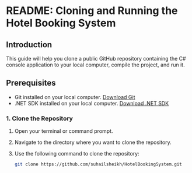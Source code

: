 # README: Cloning and Running the Hotel Booking System

## Introduction

This guide will help you clone a public GitHub repository containing the C# console application to your local computer, compile the project, and run it.

## Prerequisites

- Git installed on your local computer. [Download Git](https://git-scm.com/downloads)
- .NET SDK installed on your local computer. [Download .NET SDK](https://dotnet.microsoft.com/download)

### 1. Clone the Repository

1. Open your terminal or command prompt.
2. Navigate to the directory where you want to clone the repository.
3. Use the following command to clone the repository:

   ```sh
   git clone https://github.com/suhailsheikh/HotelBookingSystem.git
